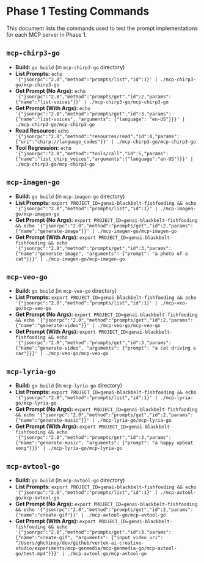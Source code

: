 # Phase 1 Testing Commands

This document lists the commands used to test the prompt implementations for each MCP server in Phase 1.

## `mcp-chirp3-go`

*   **Build:** `go build` (in `mcp-chirp3-go` directory)
*   **List Prompts:** `echo '{"jsonrpc":"2.0","method":"prompts/list","id":1}' | ./mcp-chirp3-go/mcp-chirp3-go`
*   **Get Prompt (No Args):** `echo '{"jsonrpc":"2.0","method":"prompts/get","id":2,"params":{"name":"list-voices"}}' | ./mcp-chirp3-go/mcp-chirp3-go`
*   **Get Prompt (With Args):** `echo '{"jsonrpc":"2.0","method":"prompts/get","id":3,"params":{"name":"list-voices", "arguments": {"language": "en-US"}}}' | ./mcp-chirp3-go/mcp-chirp3-go`
*   **Read Resource:** `echo '{"jsonrpc":"2.0","method":"resources/read","id":4,"params":{"uri":"chirp://language_codes"}}' | ./mcp-chirp3-go/mcp-chirp3-go`
*   **Tool Regression:** `echo '{"jsonrpc":"2.0","method":"tools/call","id":5,"params":{"name":"list_chirp_voices","arguments":{"language":"en-US"}}}' | ./mcp-chirp3-go/mcp-chirp3-go`

## `mcp-imagen-go`

*   **Build:** `go build` (in `mcp-imagen-go` directory)
*   **List Prompts:** `export PROJECT_ID=genai-blackbelt-fishfooding && echo '{"jsonrpc":"2.0","method":"prompts/list","id":1}' | ./mcp-imagen-go/mcp-imagen-go`
*   **Get Prompt (No Args):** `export PROJECT_ID=genai-blackbelt-fishfooding && echo '{"jsonrpc":"2.0","method":"prompts/get","id":2,"params":{"name":"generate-image"}}' | ./mcp-imagen-go/mcp-imagen-go`
*   **Get Prompt (With Args):** `export PROJECT_ID=genai-blackbelt-fishfooding && echo '{"jsonrpc":"2.0","method":"prompts/get","id":3,"params":{"name":"generate-image", "arguments": {"prompt": "a photo of a cat"}}}' | ./mcp-imagen-go/mcp-imagen-go`

## `mcp-veo-go`

*   **Build:** `go build` (in `mcp-veo-go` directory)
*   **List Prompts:** `export PROJECT_ID=genai-blackbelt-fishfooding && echo '{"jsonrpc":"2.0","method":"prompts/list","id":1}' | ./mcp-veo-go/mcp-veo-go`
*   **Get Prompt (No Args):** `export PROJECT_ID=genai-blackbelt-fishfooding && echo '{"jsonrpc":"2.0","method":"prompts/get","id":2,"params":{"name":"generate-video"}}' | ./mcp-veo-go/mcp-veo-go`
*   **Get Prompt (With Args):** `export PROJECT_ID=genai-blackbelt-fishfooding && echo '{"jsonrpc":"2.0","method":"prompts/get","id":3,"params":{"name":"generate-video", "arguments": {"prompt": "a cat driving a car"}}}' | ./mcp-veo-go/mcp-veo-go`

## `mcp-lyria-go`

*   **Build:** `go build` (in `mcp-lyria-go` directory)
*   **List Prompts:** `export PROJECT_ID=genai-blackbelt-fishfooding && echo '{"jsonrpc":"2.0","method":"prompts/list","id":1}' | ./mcp-lyria-go/mcp-lyria-go`
*   **Get Prompt (No Args):** `export PROJECT_ID=genai-blackbelt-fishfooding && echo '{"jsonrpc":"2.0","method":"prompts/get","id":2,"params":{"name":"generate-music"}}' | ./mcp-lyria-go/mcp-lyria-go`
*   **Get Prompt (With Args):** `export PROJECT_ID=genai-blackbelt-fishfooding && echo '{"jsonrpc":"2.0","method":"prompts/get","id":3,"params":{"name":"generate-music", "arguments": {"prompt": "a happy upbeat song"}}}' | ./mcp-lyria-go/mcp-lyria-go`

## `mcp-avtool-go`

*   **Build:** `go build` (in `mcp-avtool-go` directory)
*   **List Prompts:** `export PROJECT_ID=genai-blackbelt-fishfooding && echo '{"jsonrpc":"2.0","method":"prompts/list","id":1}' | ./mcp-avtool-go/mcp-avtool-go`
*   **Get Prompt (No Args):** `export PROJECT_ID=genai-blackbelt-fishfooding && echo '{"jsonrpc":"2.0","method":"prompts/get","id":2,"params":{"name":"create-gif"}}' | ./mcp-avtool-go/mcp-avtool-go`
*   **Get Prompt (With Args):** `export PROJECT_ID=genai-blackbelt-fishfooding && echo '{"jsonrpc":"2.0","method":"prompts/get","id":3,"params":{"name":"create-gif", "arguments": {"input_video_uri": "/Users/ghchinoy/dev/github/vertex-ai-creative-studio/experiments/mcp-genmedia/mcp-genmedia-go/mcp-avtool-go/test.mp4"}}}' | ./mcp-avtool-go/mcp-avtool-go`
